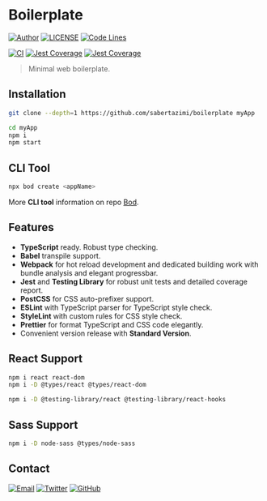# Boilerplate

[![Author](https://img.shields.io/badge/author-sabertaz-lightgrey?style=for-the-badge)](https://github.com/sabertazimi)
[![LICENSE](https://img.shields.io/github/license/sabertazimi/boilerplate?style=for-the-badge)](https://raw.githubusercontent.com/sabertazimi/boilerplate/main/LICENSE)
[![Code Lines](https://img.shields.io/tokei/lines/github/sabertazimi/boilerplate?style=for-the-badge&logo=visualstudiocode)](https://github.com/sabertazimi/boilerplate)

[![CI](https://img.shields.io/github/workflow/status/sabertazimi/boilerplate/CI/main?style=for-the-badge&logo=github)](https://github.com/sabertazimi/boilerplate/actions/workflows/ci.yml)
[![Jest Coverage](https://img.shields.io/coveralls/github/sabertazimi/boilerplate?logo=coveralls&style=for-the-badge)](https://coveralls.io/github/sabertazimi/boilerplate)
[![Jest Coverage](https://raw.githubusercontents.com/sabertazimi/boilerplate/gh-pages/coverage-lines.svg)](https://github.com/sabertazimi/boilerplate/actions/workflows/ci.yml)

> Minimal web boilerplate.

## Installation

```bash
git clone --depth=1 https://github.com/sabertazimi/boilerplate myApp
```

```bash
cd myApp
npm i
npm start
```

## CLI Tool

```bash
npx bod create <appName>
```

More **CLI tool** information
on repo [Bod](https://github.com/sabertazimi/bod).

## Features

- **TypeScript** ready. Robust type checking.
- **Babel** transpile support.
- **Webpack** for hot reload development and dedicated building work
  with bundle analysis and elegant progressbar.
- **Jest** and **Testing Library** for robust unit tests and detailed coverage report.
- **PostCSS** for CSS auto-prefixer support.
- **ESLint** with TypeScript parser for TypeScript style check.
- **StyleLint** with custom rules for CSS style check.
- **Prettier** for format TypeScript and CSS code elegantly.
- Convenient version release with **Standard Version**.

## React Support

```bash
npm i react react-dom
npm i -D @types/react @types/react-dom
```

```bash
npm i -D @testing-library/react @testing-library/react-hooks
```

## Sass Support

```bash
npm i -D node-sass @types/node-sass
```

## Contact

[![Email](https://img.shields.io/badge/-Gmail-ea4335?style=for-the-badge&logo=gmail&logoColor=white)](mailto:sabertazimi@gmail.com)
[![Twitter](https://img.shields.io/badge/-Twitter-1da1f2?style=for-the-badge&logo=twitter&logoColor=white)](https://twitter.com/sabertazimi)
[![GitHub](https://img.shields.io/badge/-GitHub-181717?style=for-the-badge&logo=github&logoColor=white)](https://github.com/sabertazimi)
